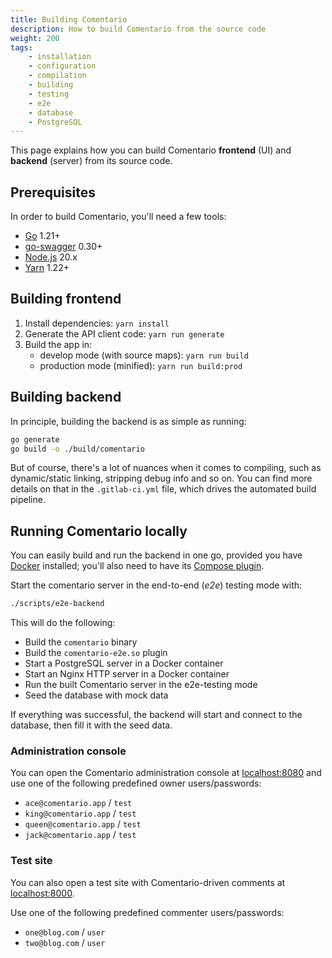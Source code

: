 ```yaml
---
title: Building Comentario
description: How to build Comentario from the source code
weight: 200
tags:
    - installation
    - configuration
    - compilation
    - building
    - testing
    - e2e
    - database
    - PostgreSQL
---
```


This page explains how you can build Comentario **frontend** (UI) and **backend** (server) from its source code.

<!--more-->

## Prerequisites

In order to build Comentario, you'll need a few tools:

* [Go](https://go.dev/) 1.21+
* [go-swagger](https://github.com/go-swagger/go-swagger) 0.30+
* [Node.js](https://nodejs.org/) 20.x
* [Yarn](https://yarnpkg.com/) 1.22+

## Building frontend

1. Install dependencies: `yarn install`
2. Generate the API client code: `yarn run generate`
3. Build the app in:
     * develop mode (with source maps): `yarn run build`
     * production mode (minified): `yarn run build:prod`

## Building backend

In principle, building the backend is as simple as running:

```bash
go generate
go build -o ./build/comentario
```

But of course, there's a lot of nuances when it comes to compiling, such as dynamic/static linking, stripping debug info and so on. You can find more details on that in the `.gitlab-ci.yml` file, which drives the automated build pipeline.

## Running Comentario locally

You can easily build and run the backend in one go, provided you have [Docker](https://www.docker.com/) installed; you'll also need to have its [Compose plugin](https://docs.docker.com/compose/).

Start the comentario server in the end-to-end (*e2e*) testing mode with:

```bash
./scripts/e2e-backend
```

This will do the following:

* Build the `comentario` binary
* Build the `comentario-e2e.so` plugin
* Start a PostgreSQL server in a Docker container
* Start an Nginx HTTP server in a Docker container
* Run the built Comentario server in the e2e-testing mode
* Seed the database with mock data

If everything was successful, the backend will start and connect to the database, then fill it with the seed data.

### Administration console

You can open the Comentario administration console at [localhost:8080](http://localhost:8080) and use one of the following predefined owner users/passwords:

* `ace@comentario.app` / `test`
* `king@comentario.app` / `test`
* `queen@comentario.app` / `test`
* `jack@comentario.app` / `test`

### Test site

You can also open a test site with Comentario-driven comments at [localhost:8000](http://localhost:8000).

Use one of the following predefined commenter users/passwords:

* `one@blog.com` / `user`
* `two@blog.com` / `user`

